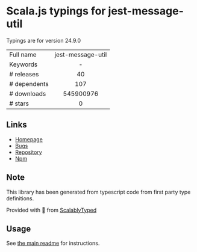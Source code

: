 
# Scala.js typings for jest-message-util

Typings are for version 24.9.0



|                    |                 |
| ------------------ | :-------------: |
| Full name          | jest-message-util |
| Keywords           | - |
| # releases         | 40 |
| # dependents       | 107 |
| # downloads        | 545900976 |
| # stars            | 0 |

## Links
- [Homepage](https://github.com/facebook/jest#readme)
- [Bugs](https://github.com/facebook/jest/issues)
- [Repository](https://github.com/facebook/jest)
- [Npm](https://www.npmjs.com/package/jest-message-util)
    


## Note
This library has been generated from typescript code from first party type definitions.

Provided with :purple_heart: from [ScalablyTyped](https://github.com/oyvindberg/ScalablyTyped)

## Usage
See [the main readme](../../readme.md) for instructions.


